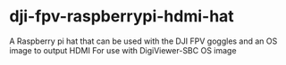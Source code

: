 # dji-fpv-raspberrypi-hdmi-hat
A Raspberry pi hat that can be used with the DJI FPV goggles and an OS image to output HDMI
For use with DigiViewer-SBC OS image
